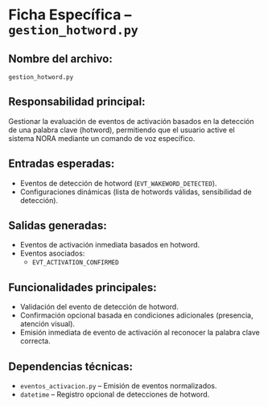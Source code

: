# Ficha Específica – `gestion_hotword.py`

## Nombre del archivo:
`gestion_hotword.py`

## Responsabilidad principal:
Gestionar la evaluación de eventos de activación basados en la detección de una palabra clave (hotword), permitiendo que el usuario active el sistema NORA mediante un comando de voz específico.

## Entradas esperadas:
- Eventos de detección de hotword (`EVT_WAKEWORD_DETECTED`).
- Configuraciones dinámicas (lista de hotwords válidas, sensibilidad de detección).

## Salidas generadas:
- Eventos de activación inmediata basados en hotword.
- Eventos asociados:
  - `EVT_ACTIVATION_CONFIRMED`

## Funcionalidades principales:
- Validación del evento de detección de hotword.
- Confirmación opcional basada en condiciones adicionales (presencia, atención visual).
- Emisión inmediata de evento de activación al reconocer la palabra clave correcta.

## Dependencias técnicas:
- `eventos_activacion.py` – Emisión de eventos normalizados.
- `datetime` – Registro opcional de detecciones de hotword.

